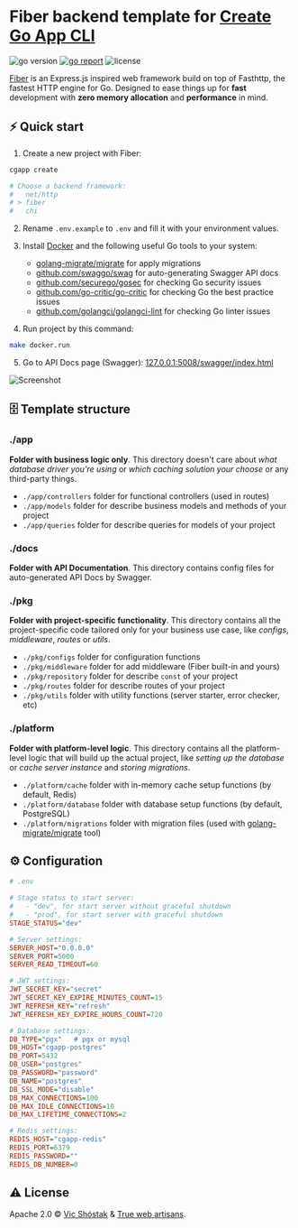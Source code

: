 # Fiber backend template for [Create Go App CLI](https://github.com/create-go-app/cli)

<img src="https://img.shields.io/badge/Go-1.19+-00ADD8?style=for-the-badge&logo=go" alt="go version" />&nbsp;<a href="https://goreportcard.com/report/github.com/create-go-app/fiber-go-template" target="_blank"><img src="https://img.shields.io/badge/Go_report-A+-success?style=for-the-badge&logo=none" alt="go report" /></a>&nbsp;<img src="https://img.shields.io/badge/license-Apache_2.0-red?style=for-the-badge&logo=none" alt="license" />

[Fiber](https://gofiber.io/) is an Express.js inspired web framework build on top of Fasthttp, the fastest HTTP engine for Go. Designed to ease things up for **fast** development with **zero memory allocation** and **performance** in mind.

## ⚡️ Quick start

1. Create a new project with Fiber:

```bash
cgapp create

# Choose a backend framework:
#   net/http
# > fiber
#   chi
```

2. Rename `.env.example` to `.env` and fill it with your environment values.
3. Install [Docker](https://www.docker.com/get-started) and the following useful Go tools to your system:

   - [golang-migrate/migrate](https://github.com/golang-migrate/migrate#cli-usage) for apply migrations
   - [github.com/swaggo/swag](https://github.com/swaggo/swag) for auto-generating Swagger API docs
   - [github.com/securego/gosec](https://github.com/securego/gosec) for checking Go security issues
   - [github.com/go-critic/go-critic](https://github.com/go-critic/go-critic) for checking Go the best practice issues
   - [github.com/golangci/golangci-lint](https://github.com/golangci/golangci-lint) for checking Go linter issues

4. Run project by this command:

```bash
make docker.run
```

5. Go to API Docs page (Swagger): [127.0.0.1:5008/swagger/index.html](http://127.0.0.1:5000/swagger/index.html)

![Screenshot](https://user-images.githubusercontent.com/11155743/112715187-07dab100-8ef0-11eb-97ea-68d34f2178f6.png)

## 🗄 Template structure

### ./app

**Folder with business logic only**. This directory doesn't care about _what database driver you're using_ or _which caching solution your choose_ or any third-party things.

- `./app/controllers` folder for functional controllers (used in routes)
- `./app/models` folder for describe business models and methods of your project
- `./app/queries` folder for describe queries for models of your project

### ./docs

**Folder with API Documentation**. This directory contains config files for auto-generated API Docs by Swagger.

### ./pkg

**Folder with project-specific functionality**. This directory contains all the project-specific code tailored only for your business use case, like _configs_, _middleware_, _routes_ or _utils_.

- `./pkg/configs` folder for configuration functions
- `./pkg/middleware` folder for add middleware (Fiber built-in and yours)
- `./pkg/repository` folder for describe `const` of your project
- `./pkg/routes` folder for describe routes of your project
- `./pkg/utils` folder with utility functions (server starter, error checker, etc)

### ./platform

**Folder with platform-level logic**. This directory contains all the platform-level logic that will build up the actual project, like _setting up the database_ or _cache server instance_ and _storing migrations_.

- `./platform/cache` folder with in-memory cache setup functions (by default, Redis)
- `./platform/database` folder with database setup functions (by default, PostgreSQL)
- `./platform/migrations` folder with migration files (used with [golang-migrate/migrate](https://github.com/golang-migrate/migrate) tool)

## ⚙️ Configuration

```ini
# .env

# Stage status to start server:
#   - "dev", for start server without graceful shutdown
#   - "prod", for start server with graceful shutdown
STAGE_STATUS="dev"

# Server settings:
SERVER_HOST="0.0.0.0"
SERVER_PORT=5000
SERVER_READ_TIMEOUT=60

# JWT settings:
JWT_SECRET_KEY="secret"
JWT_SECRET_KEY_EXPIRE_MINUTES_COUNT=15
JWT_REFRESH_KEY="refresh"
JWT_REFRESH_KEY_EXPIRE_HOURS_COUNT=720

# Database settings:
DB_TYPE="pgx"   # pgx or mysql
DB_HOST="cgapp-postgres"
DB_PORT=5432
DB_USER="postgres"
DB_PASSWORD="password"
DB_NAME="postgres"
DB_SSL_MODE="disable"
DB_MAX_CONNECTIONS=100
DB_MAX_IDLE_CONNECTIONS=10
DB_MAX_LIFETIME_CONNECTIONS=2

# Redis settings:
REDIS_HOST="cgapp-redis"
REDIS_PORT=6379
REDIS_PASSWORD=""
REDIS_DB_NUMBER=0
```

## ⚠️ License

Apache 2.0 &copy; [Vic Shóstak](https://shostak.dev/) & [True web artisans](https://1wa.co/).
